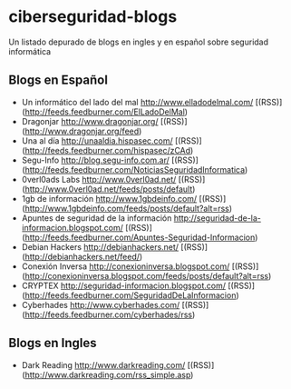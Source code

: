 # ciberseguridad-blogs
Un listado depurado de blogs en ingles y en español sobre seguridad informática

## Blogs en Español

* Un informático del lado del mal http://www.elladodelmal.com/ [(RSS)] (http://feeds.feedburner.com/ElLadoDelMal)
* Dragonjar http://www.dragonjar.org/ [(RSS)] (http://www.dragonjar.org/feed)
* Una al día http://unaaldia.hispasec.com/ [(RSS)] (http://feeds.feedburner.com/hispasec/zCAd)
* Segu-Info http://blog.segu-info.com.ar/ [(RSS)] (http://feeds.feedburner.com/NoticiasSeguridadInformatica)
* 0verl0ads Labs http://www.0verl0ad.net/ [(RSS)] (http://www.0verl0ad.net/feeds/posts/default)
* 1gb de información http://www.1gbdeinfo.com/ [(RSS)] (http://www.1gbdeinfo.com/feeds/posts/default?alt=rss)
* Apuntes de seguridad de la información http://seguridad-de-la-informacion.blogspot.com/ [(RSS)] (http://feeds.feedburner.com/Apuntes-Seguridad-Informacion)
* Debian Hackers http://debianhackers.net/ [(RSS)] (http://debianhackers.net/feed/)
* Conexión Inversa http://conexioninversa.blogspot.com/ [(RSS)] (http://conexioninversa.blogspot.com/feeds/posts/default?alt=rss)
* CRYPTEX http://seguridad-informacion.blogspot.com/ [(RSS)] (http://feeds.feedburner.com/SeguridadDeLaInformacion)
* Cyberhades http://www.cyberhades.com/ [(RSS)] (http://feeds.feedburner.com/cyberhades/rss)

## Blogs en Ingles

* Dark Reading http://www.darkreading.com/ [(RSS)] (http://www.darkreading.com/rss_simple.asp)
